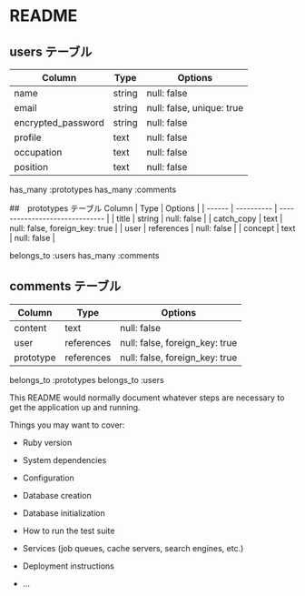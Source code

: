 # README



## users テーブル

| Column             | Type   | Options     |
| ------------------ | ------ | ----------- |
| name               | string | null: false |
| email              | string | null: false, unique: true |
| encrypted_password | string | null: false |
| profile            | text   | null: false |
| occupation         | text   | null: false |
| position           | text   | null: false |

has_many :prototypes
has_many :comments 






##　prototypes テーブル
 Column      | Type       | Options                        |
| ------     | ---------- | ------------------------------ |
| title      | string     | null: false                    |
| catch_copy | text       | null: false, foreign_key: true |
| user       | references | null: false                    | 
| concept    | text       | null: false                    |

belongs_to :users
has_many :comments




## comments テーブル
| Column   | Type       | Options                        |
| -------  | ---------- | ------------------------------ |
| content  | text       | null: false                               |
| user     | references | null: false, foreign_key: true |
| prototype| references | null: false, foreign_key: true |



belongs_to :prototypes
belongs_to :users






















This README would normally document whatever steps are necessary to get the
application up and running.

Things you may want to cover:

* Ruby version

* System dependencies

* Configuration

* Database creation

* Database initialization

* How to run the test suite

* Services (job queues, cache servers, search engines, etc.)

* Deployment instructions

* ...
